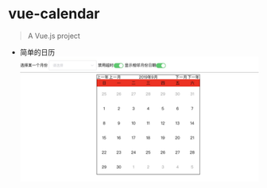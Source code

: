 # vue-calendar

> A Vue.js project

- 简单的日历
  ![在这里插入图片描述](https://github.com/liuxingzhijian1320/vue-calendar/blob/master/images/simple.jpg)

